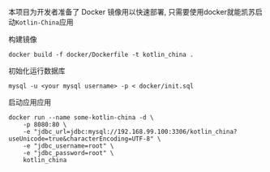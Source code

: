 本项目为开发者准备了 Docker 镜像用以快速部署, 只需要使用docker就能凯苏启动`Kotlin-China`应用

构建镜像

```shell
docker build -f docker/Dockerfile -t kotlin_china .
```

初始化运行数据库

```shell
mysql -u <your mysql username> -p < docker/init.sql 
```

启动应用应用

```shell
docker run --name some-kotlin-china -d \
    -p 8080:80 \
    -e "jdbc_url=jdbc:mysql://192.168.99.100:3306/kotlin_china?useUnicode=true&characterEncoding=UTF-8" \
    -e "jdbc_username=root" \
    -e "jdbc_password=root" \
    kotlin_china
```



